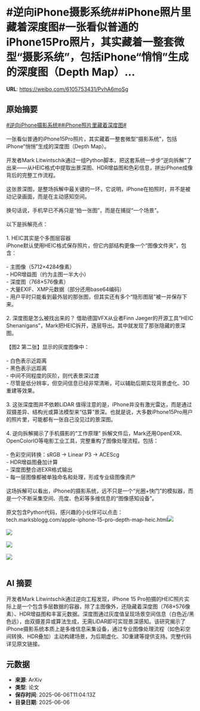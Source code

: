 # #逆向iPhone摄影系统##iPhone照片里藏着深度图#一张看似普通的iPhone15Pro照片，其实藏着一整套微型“摄影系统”，包括iPhone“悄悄”生成的深度图（Depth Map）...

**URL**: https://weibo.com/6105753431/PvhA6moSg

## 原始摘要

<a href="https://m.weibo.cn/search?containerid=231522type%3D1%26t%3D10%26q%3D%23%E9%80%86%E5%90%91iPhone%E6%91%84%E5%BD%B1%E7%B3%BB%E7%BB%9F%23&amp;extparam=%23%E9%80%86%E5%90%91iPhone%E6%91%84%E5%BD%B1%E7%B3%BB%E7%BB%9F%23" data-hide=""><span class="surl-text">#逆向iPhone摄影系统#</span></a><a href="https://m.weibo.cn/search?containerid=231522type%3D1%26t%3D10%26q%3D%23iPhone%E7%85%A7%E7%89%87%E9%87%8C%E8%97%8F%E7%9D%80%E6%B7%B1%E5%BA%A6%E5%9B%BE%23&amp;extparam=%23iPhone%E7%85%A7%E7%89%87%E9%87%8C%E8%97%8F%E7%9D%80%E6%B7%B1%E5%BA%A6%E5%9B%BE%23" data-hide=""><span class="surl-text">#iPhone照片里藏着深度图#</span></a><br><br>一张看似普通的iPhone15Pro照片，其实藏着一整套微型“摄影系统”，包括iPhone“悄悄”生成的深度图（Depth Map）。  <br><br>开发者Mark Litwintschik通过一组Python脚本，把这套系统一步步“逆向拆解”了出来——从HEIC格式中提取出景深图、HDR增益图和色彩信息，拼出iPhone成像背后的完整工作流程。<br><br>这张景深图，是整场拆解中最关键的一环，它说明，iPhone在拍照时，并不是被动记录画面，而是在主动感知空间。<br><br>换句话说，手机早已不再只是“拍一张图”，而是在捕捉“一个场景”。<br><br>以下是拆解亮点：<br><br>1. HEIC其实是个多图层容器<br> iPhone默认使用HEIC格式保存照片，但它内部结构更像一个“图像文件夹”，包含：<br>   <br>  - 主图像（5712×4284像素）<br>  - HDR增益图（约为主图一半大小）<br>  - 深度图（768×576像素）<br>  - 大量EXIF、XMP元数据（部分还用base64编码）<br>  - 用户平时只能看到最外层的那张图，但其实还有多个“隐形图层”被一并保存下来。<br>   <br>2. 深度图是怎么被找出来的？ 借助德国VFX从业者Finn Jaeger的开源工具“HEIC Shenanigans”，Mark把HEIC拆开，逐层导出。其中就发现了那张隐藏的景深图。<br>  <br>   【图2 第二张】显示的灰度图像中：<br>   <br>  - 白色表示近距离<br>  - 黑色表示远距离<br>  - 中间不同程度的灰阶，则代表景深过渡<br>  - 尽管是低分辨率，但空间信息已经非常清晰，可以辅助后期实现背景虚化、3D重建等效果。<br>   <br>3. 这张深度图并不依赖LiDAR 值得注意的是，iPhone并没有激光雷达，而是通过双摄差异、结构光或算法模型来“估算”景深。也就是说，大多数iPhone15Pro用户的照片里，可能都有一张自己没见过的景深图。<br><br>4. 逆向拆解揭示了手机摄影的“工作原理” 拆解文件后，Mark还用OpenEXR、OpenColorIO等电影工业工具，完整重构了图像处理流程。包括：<br>   <br>  - 色彩空间转换：sRGB → Linear P3 → ACEScg<br>  - HDR增益图叠加计算<br>  - 深度图整合进EXR格式输出<br>  - 每一层图像都被单独命名和处理，形成专业级图像资产<br>    <br>这场拆解可以看出，iPhone的摄影系统，远不只是一个“光圈+快门”的模拟器，而是一个不断采集空间、亮度、色彩等多维信息的“图像感知设备”。<br><br>原文包含Python代码，感兴趣的小伙伴可以点击：tech.marksblogg.com/apple-iphone-15-pro-depth-map-heic.html<img style="" src="https://tvax1.sinaimg.cn/large/006Fd7o3gy1i25mozv41tj30yw0ly48h.jpg" referrerpolicy="no-referrer"><br><br><img style="" src="https://tvax3.sinaimg.cn/large/006Fd7o3gy1i25mp15b6ij30gt0m4adv.jpg" referrerpolicy="no-referrer"><br><br><img style="" src="https://tvax2.sinaimg.cn/large/006Fd7o3gy1i25mp2w0pmj30xt0zkna0.jpg" referrerpolicy="no-referrer"><br><br><img style="" src="https://tvax4.sinaimg.cn/large/006Fd7o3gy1i25mu565b0j31ey0joe3n.jpg" referrerpolicy="no-referrer"><br><br>

## AI 摘要

开发者Mark Litwintschik通过逆向工程发现，iPhone 15 Pro拍摄的HEIC照片实际上是一个包含多层数据的容器，除了主图像外，还隐藏着深度图（768×576像素）、HDR增益图和丰富元数据。深度图通过灰度值呈现场景空间信息（白色近/黑色远），由双摄差异或算法生成，无需LiDAR即可实现景深感知。该研究揭示了iPhone摄影系统本质上是多维信息采集设备，通过专业图像处理流程（如色彩空间转换、HDR叠加）主动构建场景，为后期虚化、3D重建等提供支持。完整代码详见原文链接。

## 元数据

- **来源**: ArXiv
- **类型**: 论文
- **保存时间**: 2025-06-06T11:04:13Z
- **目录日期**: 2025-06-06

